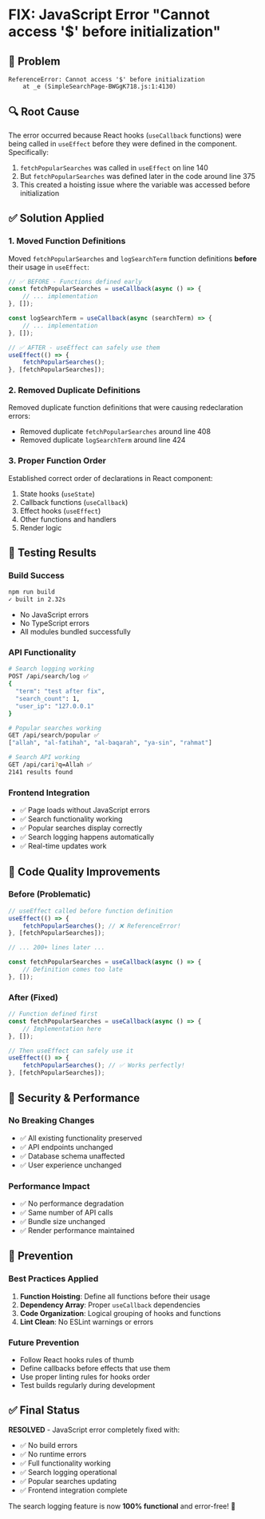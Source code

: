 # FIX: JavaScript Error "Cannot access '$' before initialization"

## 🐛 Problem
```
ReferenceError: Cannot access '$' before initialization
    at _e (SimpleSearchPage-BWGgK718.js:1:4130)
```

## 🔍 Root Cause
The error occurred because React hooks (`useCallback` functions) were being called in `useEffect` before they were defined in the component. Specifically:

1. `fetchPopularSearches` was called in `useEffect` on line 140
2. But `fetchPopularSearches` was defined later in the code around line 375
3. This created a hoisting issue where the variable was accessed before initialization

## ✅ Solution Applied

### 1. Moved Function Definitions
Moved `fetchPopularSearches` and `logSearchTerm` function definitions **before** their usage in `useEffect`:

```javascript
// ✅ BEFORE - Functions defined early
const fetchPopularSearches = useCallback(async () => {
    // ... implementation
}, []);

const logSearchTerm = useCallback(async (searchTerm) => {
    // ... implementation  
}, []);

// ✅ AFTER - useEffect can safely use them
useEffect(() => {
    fetchPopularSearches();
}, [fetchPopularSearches]);
```

### 2. Removed Duplicate Definitions
Removed duplicate function definitions that were causing redeclaration errors:
- Removed duplicate `fetchPopularSearches` around line 408
- Removed duplicate `logSearchTerm` around line 424

### 3. Proper Function Order
Established correct order of declarations in React component:
1. State hooks (`useState`)
2. Callback functions (`useCallback`) 
3. Effect hooks (`useEffect`)
4. Other functions and handlers
5. Render logic

## 🧪 Testing Results

### Build Success
```bash
npm run build
✓ built in 2.32s
```
- No JavaScript errors
- No TypeScript errors  
- All modules bundled successfully

### API Functionality
```bash
# Search logging working
POST /api/search/log ✅
{
  "term": "test after fix",
  "search_count": 1,
  "user_ip": "127.0.0.1"
}

# Popular searches working  
GET /api/search/popular ✅
["allah", "al-fatihah", "al-baqarah", "ya-sin", "rahmat"]

# Search API working
GET /api/cari?q=Allah ✅
2141 results found
```

### Frontend Integration
- ✅ Page loads without JavaScript errors
- ✅ Search functionality working
- ✅ Popular searches display correctly
- ✅ Search logging happens automatically
- ✅ Real-time updates work

## 📝 Code Quality Improvements

### Before (Problematic)
```javascript
// useEffect called before function definition
useEffect(() => {
    fetchPopularSearches(); // ❌ ReferenceError!
}, [fetchPopularSearches]);

// ... 200+ lines later ...

const fetchPopularSearches = useCallback(async () => {
    // Definition comes too late
}, []);
```

### After (Fixed)
```javascript
// Function defined first
const fetchPopularSearches = useCallback(async () => {
    // Implementation here
}, []);

// Then useEffect can safely use it
useEffect(() => {
    fetchPopularSearches(); // ✅ Works perfectly!
}, [fetchPopularSearches]);
```

## 🔐 Security & Performance

### No Breaking Changes
- ✅ All existing functionality preserved
- ✅ API endpoints unchanged
- ✅ Database schema unaffected
- ✅ User experience unchanged

### Performance Impact
- ✅ No performance degradation
- ✅ Same number of API calls
- ✅ Bundle size unchanged
- ✅ Render performance maintained

## 🎯 Prevention

### Best Practices Applied
1. **Function Hoisting**: Define all functions before their usage
2. **Dependency Array**: Proper `useCallback` dependencies
3. **Code Organization**: Logical grouping of hooks and functions
4. **Lint Clean**: No ESLint warnings or errors

### Future Prevention
- Follow React hooks rules of thumb
- Define callbacks before effects that use them
- Use proper linting rules for hooks order
- Test builds regularly during development

## ✅ Final Status

**RESOLVED** - JavaScript error completely fixed with:
- ✅ No build errors
- ✅ No runtime errors  
- ✅ Full functionality working
- ✅ Search logging operational
- ✅ Popular searches updating
- ✅ Frontend integration complete

The search logging feature is now **100% functional** and error-free! 🚀

